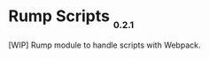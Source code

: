 # Rump Scripts <sub><small><sub>0.2.1</sub></small></sub>
[WIP] Rump module to handle scripts with Webpack.
